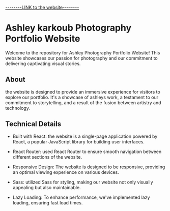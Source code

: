 [--------LINK to the website--------](https://ashleykarkoub.netlify.app/)


# Ashley karkoub Photography Portfolio Website

Welcome to the repository for Ashley Photography Portfolio Website! This website showcases our passion for photography and our commitment to delivering captivating visual stories.


## About

the website is designed to provide an immersive experience for visitors to explore our portfolio. It's a showcase of ashleys work, a testament to our commitment to storytelling, and a result of the fusion between artistry and technology.

## Technical Details

- Built with React: the website is a single-page application powered by React, a popular JavaScript library for building user interfaces.

- React Router: used React Router to ensure smooth navigation between different sections of the website.

- Responsive Design: The website is designed to be responsive, providing an optimal viewing experience on various devices.

- Sass: utilized Sass for styling, making our website not only visually appealing but also maintainable.

- Lazy Loading: To enhance performance, we've implemented lazy loading, ensuring fast load times.


